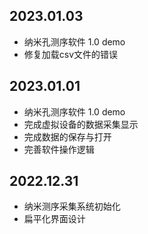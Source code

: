 ﻿## 2023.01.03

- 纳米孔测序软件 1.0 demo
- 修复加载csv文件的错误

## 2023.01.01

- 纳米孔测序软件 1.0 demo
- 完成虚拟设备的数据采集显示
- 完成数据的保存与打开
- 完善软件操作逻辑

## 2022.12.31

- 纳米测序采集系统初始化
- 扁平化界面设计